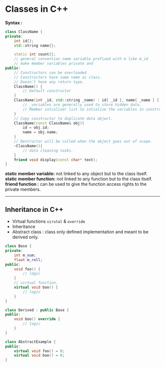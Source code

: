 # Classes in C++

**Syntax :**

```cpp
class ClassName {
private:
	int id{};
	std::string name{};

	static int count{};
	// general convention name variable prefixed with m like m_id
	// make member variables private and
public:
	// Constructors can be overloaded 
	// Constructors have same name as class.
	// Doesn't have any return type.
	ClassName() {
		// Default constructor
	}
	ClassName(int _id, std::string _name) : id{ _id }, name{ _name } {
		// _variables are generally used to store hidden data.
		// Member intializer list to intialize the variables in constructor.
	}
	// Copy constructor to duplicate data object.
	ClassName(const ClassName& obj){
		id = obj.id;
		name = obj.name;
	}
	// Destructor will be called when the object goes out of scope.
	~ClassName(){
		// data cleaning tasks.
	}
	friend void display(const char* text);
}
```

**static member variable:** not linked to any object but to the class itself. 
**static member function:** not linked to any function but to the class itself.
**friend function :** can be used to give the function access rights to the private members.


---
## Inheritance in C++

- Virtual functions `virutal` & `override`
- Inheritance 
- Abstract class : class only defined implementation and meant to be derived only.

```cpp
class Base {
private:
	int m_num;
	float m_roll;
public:
	void foo() {
		// logic
	}
	// virtual function.
	virtual void boo() {
		// logic 
	}	
}

class Derived : public Base {
public:
	void boo() override {
		// logic
	}
}

class AbstractExample {
public:
	virtual void foo() = 0;
	virtual void boo() = 0;
}
```



